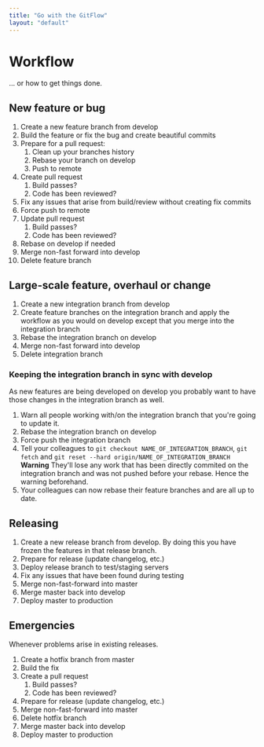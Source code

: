 ```yaml
---
title: "Go with the GitFlow"
layout: "default"
---
```


# Workflow
 
... or how to get things done.

## New feature or bug

1. Create a new feature branch from develop
2. Build the feature or fix the bug and create beautiful commits
3. Prepare for a pull request:
    1. Clean up your branches history
    2. Rebase your branch on develop
    6. Push to remote
7. Create pull request
    1. Build passes?
    2. Code has been reviewed?
8. Fix any issues that arise from build/review without creating fix commits
9. Force push to remote
10. Update pull request
    1. Build passes?
    2. Code has been reviewed?
11. Rebase on develop if needed
12. Merge non-fast forward into develop
13. Delete feature branch

## Large-scale feature, overhaul or change

1. Create a new integration branch from develop
2. Create feature branches on the integration branch and apply the workflow as you would on develop except that you merge into the integration branch
3. Rebase the integration branch on develop
4. Merge non-fast forward into develop
5. Delete integration branch

### Keeping the integration branch in sync with develop
As new features are being developed on develop you probably want to have those changes in the integration branch as well. 

1. Warn all people working with/on the integration branch that you're going to update it.
2. Rebase the integration branch on develop
3. Force push the integration branch
4. Tell your colleagues to `git checkout NAME_OF_INTEGRATION_BRANCH`, `git fetch` and `git reset --hard origin/NAME_OF_INTEGRATION_BRANCH` **Warning** They'll lose any work that has been directly commited on the integration branch and was not pushed before your rebase. Hence the warning beforehand.
5. Your colleagues can now rebase their feature branches and are all up to date.

## Releasing

1. Create a new release branch from develop. By doing this you have frozen the features in that release branch.
2. Prepare for release (update changelog, etc.)
3. Deploy release branch to test/staging servers
4. Fix any issues that have been found during testing
5. Merge non-fast-forward into master
6. Merge master back into develop
7. Deploy master to production

## Emergencies
Whenever problems arise in existing releases.

1. Create a hotfix branch from master
2. Build the fix
3. Create a pull request
    1. Build passes?
    2. Code has been reviewed?
4. Prepare for release (update changelog, etc.)
5. Merge non-fast-forward into master 
6. Delete hotfix branch
7. Merge master back into develop
7. Deploy master to production